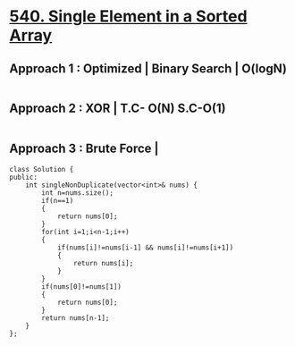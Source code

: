 # <a href="https://leetcode.com/problems/single-element-in-a-sorted-array/">540. Single Element in a Sorted Array</a>

## Approach 1 : Optimized | Binary Search | O(logN) 
```
```
## Approach 2 : XOR | T.C- O(N) S.C-O(1)
```
```
## Approach 3 : Brute Force | 
```
class Solution {
public:
    int singleNonDuplicate(vector<int>& nums) {
        int n=nums.size();
        if(n==1)
        {
            return nums[0];
        }
        for(int i=1;i<n-1;i++)
        {
            if(nums[i]!=nums[i-1] && nums[i]!=nums[i+1])
            {
                return nums[i];
            }
        }
        if(nums[0]!=nums[1])
        {
            return nums[0];
        }
        return nums[n-1];
    }
};
```